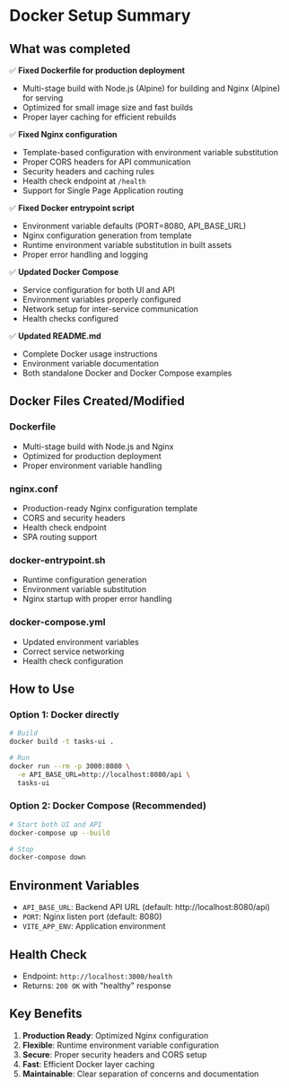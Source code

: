 # Docker Setup Summary

## What was completed

✅ **Fixed Dockerfile for production deployment**
- Multi-stage build with Node.js (Alpine) for building and Nginx (Alpine) for serving
- Optimized for small image size and fast builds
- Proper layer caching for efficient rebuilds

✅ **Fixed Nginx configuration**
- Template-based configuration with environment variable substitution
- Proper CORS headers for API communication
- Security headers and caching rules
- Health check endpoint at `/health`
- Support for Single Page Application routing

✅ **Fixed Docker entrypoint script**
- Environment variable defaults (PORT=8080, API_BASE_URL)
- Nginx configuration generation from template
- Runtime environment variable substitution in built assets
- Proper error handling and logging

✅ **Updated Docker Compose**
- Service configuration for both UI and API
- Environment variables properly configured
- Network setup for inter-service communication
- Health checks configured

✅ **Updated README.md**
- Complete Docker usage instructions
- Environment variable documentation
- Both standalone Docker and Docker Compose examples

## Docker Files Created/Modified

### Dockerfile
- Multi-stage build with Node.js and Nginx
- Optimized for production deployment
- Proper environment variable handling

### nginx.conf
- Production-ready Nginx configuration template
- CORS and security headers
- Health check endpoint
- SPA routing support

### docker-entrypoint.sh
- Runtime configuration generation
- Environment variable substitution
- Nginx startup with proper error handling

### docker-compose.yml
- Updated environment variables
- Correct service networking
- Health check configuration

## How to Use

### Option 1: Docker directly
```bash
# Build
docker build -t tasks-ui .

# Run
docker run --rm -p 3000:8080 \
  -e API_BASE_URL=http://localhost:8080/api \
  tasks-ui
```

### Option 2: Docker Compose (Recommended)
```bash
# Start both UI and API
docker-compose up --build

# Stop
docker-compose down
```

## Environment Variables

- `API_BASE_URL`: Backend API URL (default: http://localhost:8080/api)
- `PORT`: Nginx listen port (default: 8080)
- `VITE_APP_ENV`: Application environment

## Health Check

- Endpoint: `http://localhost:3000/health`
- Returns: `200 OK` with "healthy" response

## Key Benefits

1. **Production Ready**: Optimized Nginx configuration
2. **Flexible**: Runtime environment variable configuration
3. **Secure**: Proper security headers and CORS setup
4. **Fast**: Efficient Docker layer caching
5. **Maintainable**: Clear separation of concerns and documentation
